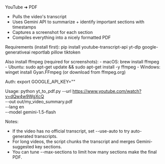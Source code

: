 
YouTube ➜ PDF

- Pulls the video's transcript
- Uses Gemini API to summarize + identify important sections with timestamps
- Captures a screenshot for each section
- Compiles everything into a nicely formatted PDF

Requirements (install first):
    pip install youtube-transcript-api yt-dlp google-generativeai reportlab pillow tiktoken

Also install ffmpeg (required for screenshots):
    - macOS:   brew install ffmpeg
    - Ubuntu:  sudo apt-get update && sudo apt-get install -y ffmpeg
    - Windows: winget install Gyan.FFmpeg  (or download from ffmpeg.org)

Auth:
    export GOOGLE_API_KEY="<your key>"

Usage:
    python yt_to_pdf.py --url https://www.youtube.com/watch?v=dQw4w9WgXcQ \
        --out out/my_video_summary.pdf \
        --lang en \
        --model gemini-1.5-flash


Notes:
- If the video has no official transcript, set --use-auto to try auto-generated transcripts.
- For long videos, the script chunks the transcript and merges Gemini-suggested key sections.
- You can tune --max-sections to limit how many sections make the final PDF.
